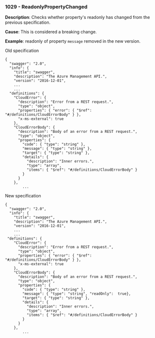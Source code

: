 ### 1029 - ReadonlyPropertyChanged

**Description**: Checks whether property's readonly has changed from the previous specification.

**Cause**: This is considered a breaking change.

**Example**: readonly of property `message` removed in the new version.

Old specification
```json5
{
  "swagger": "2.0",
  "info": {
    "title": "swagger",
    "description": "The Azure Management API.",
    "version": "2016-12-01",
    ...
    ...
  "definitions": {
    "CloudError": {
      "description": "Error from a REST request.",
      "type": "object",
      "properties": { "error": { "$ref": "#/definitions/CloudErrorBody" } },
      "x-ms-external": true
    },
    "CloudErrorBody": {
      "description": "Body of an error from a REST request.",
      "type": "object",
      "properties": {
        "code": { "type": "string" },
        "message": { "type": "string" },
        "target": { "type": "string" },
        "details": {
          "description": "Inner errors.",
          "type": "array",
          "items": { "$ref": "#/definitions/CloudErrorBody" }
        }
      }
    },
        ...  
```

New specification
```json5
{
  "swagger": "2.0",
  "info": {
    "title": "swagger",
    "description": "The Azure Management API.",
    "version": "2016-12-01",
    ...
    ...
 "definitions": {
    "CloudError": {
      "description": "Error from a REST request.",
      "type": "object",
      "properties": { "error": { "$ref": "#/definitions/CloudErrorBody" } },
      "x-ms-external": true
    },
    "CloudErrorBody": {
      "description": "Body of an error from a REST request.",
      "type": "object",
      "properties": {
        "code": { "type": "string" },
        "message": { "type": "string", "readOnly":  true},
        "target": { "type": "string" },
        "details": {
          "description": "Inner errors.",
          "type": "array",
          "items": { "$ref": "#/definitions/CloudErrorBody" }
        }
      }
    },
        ... 
```

